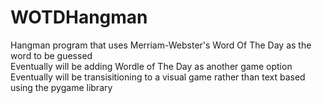# WOTDHangman
Hangman program that uses Merriam-Webster's Word Of The Day as the word to be guessed</br>
Eventually will be adding Wordle of The Day as another game option</br>
Eventually will be transisitioning to a visual game rather than text based using the pygame library
